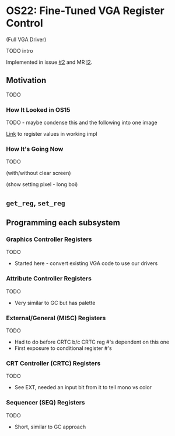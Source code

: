 # OS22: Fine-Tuned VGA Register Control

(Full VGA Driver)

TODO intro

Implemented in issue [#2](https://gitlab.com/pagekey/apps/pkos/pkos/-/issues/2) and MR [!2](https://gitlab.com/pagekey/apps/pkos/pkos/-/merge_requests/2).

## Motivation

TODO

### How It Looked in OS15

TODO - maybe condense this and the following into one image

[Link](https://gitlab.com/pagekey/apps/pkos/pkos/-/blob/aec21a2e2b9b481a6883ce0843a7c1bd77e537b9/src/vga/vga.c#L9) to register values in working impl

### How It's Going Now

TODO

(with/without clear screen)

(show setting pixel - long boi)


## `get_reg`, `set_reg`

## Programming each subsystem

### Graphics Controller Registers

TODO

- Started here - convert existing VGA code to use our drivers

### Attribute Controller Registers

TODO

- Very similar to GC but has palette

### External/General (MISC) Registers

TODO

- Had to do before CRTC b/c CRTC reg #'s dependent on this one
- First exposure to conditional register #'s

### CRT Controller (CRTC) Registers

TODO

- See EXT, needed an input bit from it to tell mono vs color

### Sequencer (SEQ) Registers

TODO

- Short, similar to GC approach
